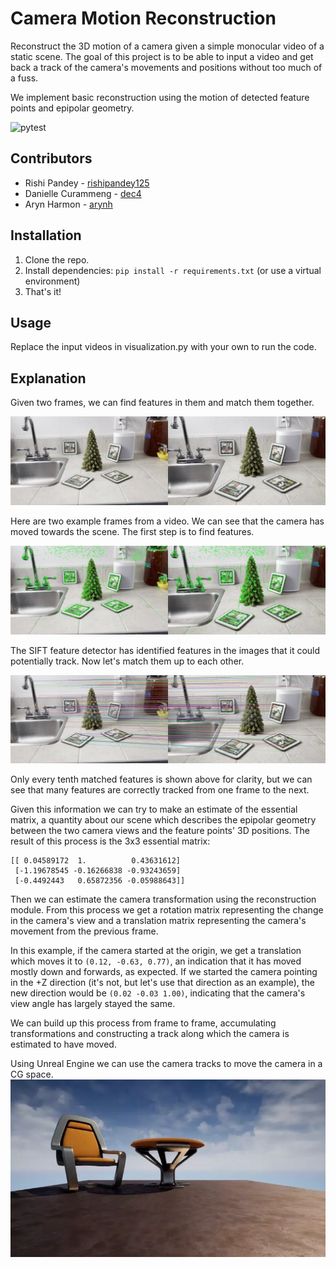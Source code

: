 # Camera Motion Reconstruction

Reconstruct the 3D motion of a camera given a simple monocular video of a static scene. The goal of this project is to be able to input a video and get back a track of the camera's movements and positions without too much of a fuss.

We implement basic reconstruction using the motion of detected feature points and epipolar geometry.

![pytest](https://github.com/arynh/camera-motion-reconstruction/workflows/Python%20package/badge.svg)

## Contributors

- Rishi Pandey - [rishipandey125](https://github.com/rishipandey125)
- Danielle Curammeng - [dec4](https://github.com/dec4)
- Aryn Harmon - [arynh](https://github.com/arynh)

## Installation

1. Clone the repo.
2. Install dependencies: `pip install -r requirements.txt` (or use a virtual environment)
3. That's it!

## Usage

Replace the input videos in visualization.py with your own to run the code.   

## Explanation

Given two frames, we can find features in them and match them together.

![original frames](assets/original_frames.webp)

Here are two example frames from a video. We can see that the camera has moved towards the scene. The first step is to find features.

![found features](assets/found_points.webp)

The SIFT feature detector has identified features in the images that it could potentially track. Now let's match them up to each other.

![matched features](assets/matched_features.webp)

Only every tenth matched features is shown above for clarity, but we can see that many features are correctly tracked from one frame to the next.

Given this information we can try to make an estimate of the essential matrix, a quantity about our scene which describes the epipolar geometry between the two camera views and the feature points' 3D positions. The result of this process is the 3x3 essential matrix:

```
[[ 0.04589172  1.          0.43631612]
 [-1.19678545 -0.16266838 -0.93243659]
 [-0.4492443   0.65872356 -0.05988643]]
```

Then we can estimate the camera transformation using the reconstruction module. From this process we get a rotation matrix representing the change in the camera's view and a translation matrix representing the camera's movement from the previous frame.

In this example, if the camera started at the origin, we get a translation which moves it to `(0.12, -0.63, 0.77)`, an indication that it has moved mostly down and forwards, as expected. If we started the camera pointing in the +Z direction (it's not, but let's use that direction as an example), the new direction would be `(0.02 -0.03 1.00)`, indicating that the camera's view angle has largely stayed the same.

We can build up this process from frame to frame, accumulating transformations and constructing a track along which the camera is estimated to have moved.

Using Unreal Engine we can use the camera tracks to move the camera in a CG space.
![cg_example](assets/cg_example.webp)
